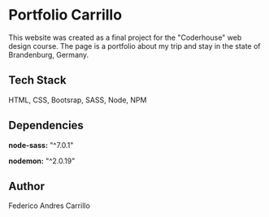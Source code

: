 # Portfolio Carrillo

This website was created as a final project for the "Coderhouse" web design course. The page is a portfolio about my trip and stay in the state of Brandenburg, Germany.

## Tech Stack

HTML, CSS, Bootsrap, SASS, Node, NPM

## Dependencies

**node-sass:** "^7.0.1"

**nodemon:** "^2.0.19"

## Author

Federico Andres Carrillo